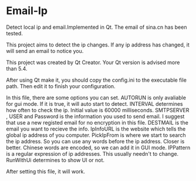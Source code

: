 # Email-Ip
Detect local ip and email.Implemented in Qt. The email of sina.cn has been tested. 

This project aims to detect the ip changes. If any ip address has changed, it will send an email to notice you.

This project was created by Qt Creator. 
Your Qt version is advised more than 5.4.

After using Qt make it, you should copy the config.ini to the executable file path. Then edit it to finish your configuration.

In this file, there are some options you can set.
AUTORUN is only avaliable for gui mode. If it is true, it will auto start to detect.
INTERVAL determines how often to check the ip. Initial value is 60000 milliseconds.
SMTPSERVER , USER and Password is the information you used to send email. I suggest that use a new registed email for no encryption in this file.
DESTMAIL is the email you want to recieve the info.
IpInfoURL is the website which tells the global ip address of you computer.
PickIpFrom is where we start to search the ip address. So you can use any words before the ip address. Closer is better. Chinese words are encoded, so we can add it in GUI mode.
IPPattern is  a regular expression of ip addresses. This usually needn't to change.
RunWithUi determines to show UI or not.

After setting this file, it will work.

